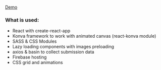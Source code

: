 [Demo](https://olexiy-letushev.firebaseapp.com/)

### What is used:
* React with create-react-app
* Konva framework to work with animated canvas (react-konva module)
* SASS & CSS Modules
* Lazy loading components with images preloading
* axios & basin to collect submission data 
* Firebase hosting
* CSS grid and animations
